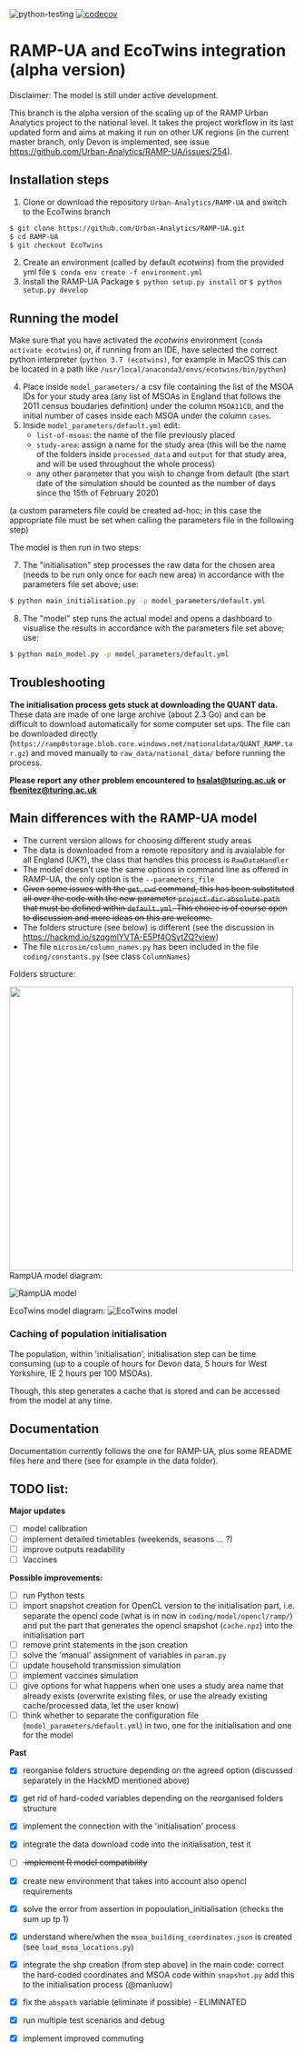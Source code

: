 ![python-testing](https://github.com/Urban-Analytics/RAMP-UA/workflows/python-testing/badge.svg)
[![codecov](https://codecov.io/gh/Urban-Analytics/RAMP-UA/branch/master/graph/badge.svg)](https://codecov.io/gh/Urban-Analytics/RAMP-UA)
# RAMP-UA and EcoTwins integration (alpha version)

Disclaimer: The model is still under active development.

This branch is the alpha version of the scaling up of the RAMP Urban Analytics project to the national level.
It takes the project workflow in its last updated form and aims at making it run on other UK regions (in the current master branch, only Devon is implemented, see issue https://github.com/Urban-Analytics/RAMP-UA/issues/254).

## Installation steps
1. Clone or download the repository `Urban-Analytics/RAMP-UA` and switch to the EcoTwins branch 
```bash
$ git clone https://github.com/Urban-Analytics/RAMP-UA.git
$ cd RAMP-UA
$ git checkout EcoTwins
```
2. Create an environment (called by default *ecotwins*) from the provided yml file
   `$ conda env create -f environment.yml`
3. Install the RAMP-UA Package
   `$ python setup.py install` or `$ python setup.py develop`

## Running the model
Make sure that you have activated the *ecotwins* environment (`conda activate ecotwins`) or, if running from an IDE, have selected the correct python interpreter (`python 3.7 (ecotwins)`, for example in MacOS this can be located in a path like `/usr/local/anaconda3/envs/ecotwins/bin/python`)

4. Place inside `model_parameters/` a csv file containing the list of the MSOA IDs for your study area (any list of MSOAs in England that follows the 2011 census boudaries definition) under the column `MSOA11CD`, and the initial number of cases inside each MSOA under the column `cases`.
5. Inside `model_parameters/default.yml` edit:
    - `list-of-msoas`: the name of the file previously placed
    - `study-area`: assign a name for the study area (this will be the name of the folders inside `processed_data` and `output` for that study area, and will be used throughout the whole process)
    - any other parameter that you wish to change from default (the start date of the simulation should be counted as the number of days since the 15th of February 2020)
   
(a custom parameters file could be created ad-hoc; in this case the appropriate file must be set when calling the parameters file in the following step)

The model is then run in two steps:

7. The "initialisation" step processes the raw data for the chosen area (needs to be run only once for each new area) in accordance with the parameters file set above; use:
```bash
$ python main_initialisation.py -p model_parameters/default.yml
```
8. The "model" step runs the actual model and opens a dashboard to visualise the results in accordance with the parameters file set above; use:
```bash
$ python main_model.py -p model_parameters/default.yml
```

## Troubleshooting

**The initialisation process gets stuck at downloading the QUANT data.**
These data are made of one large archive (about 2.3 Go) and can be difficult to download automatically for some computer set ups. The file can be downloaded directly (`https://ramp0storage.blob.core.windows.net/nationaldata/QUANT_RAMP.tar.gz`) and moved manually to `raw_data/national_data/` before running the process.

**Please report any other problem encountered to hsalat@turing.ac.uk or fbenitez@turing.ac.uk**

## Main differences with the RAMP-UA model
- The current version allows for choosing different study areas
- The data is downloaded from a remote repository and is avaialable for all England (UK?), the class that handles this process is `RawDataHandler`
- The model doesn't use the same options in command line as offered in RAMP-UA, the only option is the `--parameters_file`
- <strike> Given some issues with the `get_cwd` command, this has been substituted all over the code with the new parameter `project-dir-absolute-path` that must be defined within `default.yml`. This choice is of course open to discussion and more ideas on this are welcome.</strike>
- The folders structure (see below) is different (see the discussion in https://hackmd.io/szqgmlYVTA-E5Pf4OSytZQ?view)
- The file `microsim/column_names.py` has been included in the file `coding/constants.py` (see class `ColumnNames`)

Folders structure:

<!-- ![EcoTwins folders structure](https://github.com/Urban-Analytics/RAMP-UA/blob/EcoTwins/img/folders_structure.png){:height="50%" width="50%"} -->
<img src="https://github.com/Urban-Analytics/RAMP-UA/blob/EcoTwins/img/folders_structure.png" width="500">
RampUA model diagram:

![RampUA model](https://github.com/Urban-Analytics/RAMP-UA/blob/EcoTwins/img/model_diagram_rampUA.png)

EcoTwins model diagram:
![EcoTwins model](https://github.com/Urban-Analytics/RAMP-UA/blob/EcoTwins/img/model_diagram_EcoTwins.png)


### Caching of population initialisation
The population, within 'initialisation', initialisation step can be time consuming (up to a couple of hours for Devon data, 5 hours for West Yorkshire, IE 2 hours per 100 MSOAs).

Though, this step generates a cache that is stored and can be accessed from the model at any time.

## Documentation
Documentation currently follows the one for RAMP-UA, plus some README files here and there (see for example in the data folder).

## TODO list:
**Major updates**
- [ ] model calibration
- [ ] implement detailed timetables (weekends, seasons ... ?)
- [ ] improve outputs readability
- [ ] Vaccines

**Possible improvements:**
- [ ] run Python tests
- [ ] import snapshot creation for OpenCL version to the initialisation part, i.e. separate the opencl code (what is in now in `coding/model/opencl/ramp/`) and put the part that generates the opencl snapshot (`cache.npz`) into the initialisation part 
- [ ] remove print statements in the json creation
- [ ] solve the 'manual' assignment of variables in `param.py`
- [ ] update household transmission simulation
- [ ] implement vaccines simulation
- [ ] give options for what happens when one uses a study area name that already exists (overwrite existing files, or use the already existing cache/processed data, let the user know)
- [ ] think whether to separate the configuration file (`model_parameters/default.yml`) in two, one for the initialisation and one for the model

**Past**
- [X] reorganise folders structure depending on the agreed option (discussed separately in the HackMD mentioned above)
- [X] get rid of hard-coded variables depending on the reorganised folders structure
- [X] implement the connection with the 'initialisation' process
- [X] integrate the data download code into the initialisation, test it
- [ ] <strike> implement R model compatibility </strike>
- [X] create new environment that takes into account also opencl requirements
- [X] solve the error from assertion in popoulation_initialisation (checks the sum up tp 1)
- [X] understand where/when the `msoa_building_coordinates.json` is created (see `load_msoa_locations.py`)
- [X] integrate the shp creation (from step above) in the main code: correct the hard-coded coordinates and MSOA code within `snapshot.py` add this to the initialisation process (@manluow)
- [X] fix the `abspath` variable (eliminate if possible) - ELIMINATED
- [X] run multiple test scenarios and debug
- [X] implement improved commuting

